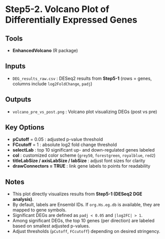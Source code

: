 # Step5-2. Volcano Plot of Differentially Expressed Genes

## Tools
- **EnhancedVolcano** (R package)

## Inputs
- `DEG_results_raw.csv` : DESeq2 results from **Step5-1** (rows = genes, columns include `log2FoldChange`, `padj`)

## Outputs
- `volcano_pre_vs_post.png` : Volcano plot visualizing DEGs (post vs pre)

## Key Options
- **pCutoff** = 0.05 : adjusted p-value threshold  
- **FCcutoff** = 1 : absolute log2 fold change threshold  
- **selectLab** : top 10 significant up- and down-regulated genes labeled  
- **col** : customized color scheme (`grey50`, `forestgreen`, `royalblue`, `red2`)  
- **titleLabSize / axisLabSize / labSize** : adjust font sizes for clarity  
- **drawConnectors = TRUE** : link gene labels to points for readability  

## Notes
- This plot directly visualizes results from **Step5-1 (DESeq2 DGE analysis)**.  
- By default, labels are Ensembl IDs. If `org.Hs.eg.db` is available, they are mapped to gene symbols.  
- Significant DEGs are defined as `padj < 0.05` and `|log2FC| > 1`.  
- Among significant DEGs, the top 10 genes (per direction) are labeled based on smallest adjusted p-values.  
- Adjust thresholds (`pCutoff`, `FCcutoff`) depending on desired stringency.  
